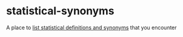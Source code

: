 # statistical-synonyms
A place to [list statistical definitions and synonyms](https://github.com/OpenMx/statistical-synonyms/blob/master/synonyms.markdown) that you encounter
